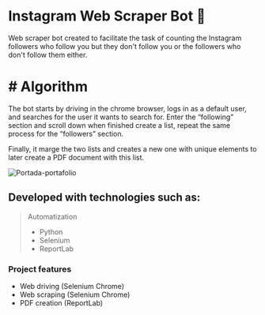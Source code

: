 # Instagram Web Scraper Bot 💚
Web scraper bot created to facilitate the task of counting the Instagram followers who follow you but they don't follow you or the followers who don't follow them either.

# # Algorithm
The bot starts by driving in the chrome browser, logs in as a default user, and searches for the user it wants to search for. Enter the “following” section and scroll down when finished create a list, repeat the same process for the “followers” section.

Finally, it marge the two lists and creates a new one with unique elements to later create a PDF document with this list.

<img src="https://i.ibb.co/x2ZdR5h/Instagram-followers-checker-Diagram.jpg" alt="Portada-portafolio" border="0" />

## Developed with technologies such as:

> Automatization 
> - Python
> - Selenium 
> - ReportLab

### Project features
* Web driving (Selenium Chrome)
* Web scraping (Selenium Chrome)
* PDF creation (ReportLab)